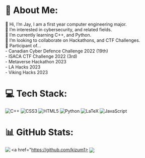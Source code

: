 # 💫 About Me:
👋 Hi, I’m Jay, I am a first year computer engineering major.<br>👀 I’m interested in cybersecurity, and related fields.<br>🌱 I’m currently learning C++, and Python.<br>💞️ I’m looking to collaborate on Hackathons, and CTF Challenges. <br>🔭 Participant of...<br> - Canadian Cyber Defence Challenge 2022 (19th)<br> - ISACA CTF Challenge 2022 (3rd)<br> - Metaverse Hackathon 2023<br> - LA Hacks 2023<br> - Viking Hacks 2023 
# 💻 Tech Stack:
![C++](https://img.shields.io/badge/c++-%2300599C.svg?style=for-the-badge&logo=c%2B%2B&logoColor=white) ![CSS3](https://img.shields.io/badge/css3-%231572B6.svg?style=for-the-badge&logo=css3&logoColor=white) ![HTML5](https://img.shields.io/badge/html5-%23E34F26.svg?style=for-the-badge&logo=html5&logoColor=white) ![Python](https://img.shields.io/badge/python-3670A0?style=for-the-badge&logo=python&logoColor=ffdd54) ![LaTeX](https://img.shields.io/badge/latex-%23008080.svg?style=for-the-badge&logo=latex&logoColor=white) ![JavaScript](https://img.shields.io/badge/javascript-%23323330.svg?style=for-the-badge&logo=javascript&logoColor=%23F7DF1E)
# 📊 GitHub Stats:
<a href="https://github.com/kizum1">
  <img align="left" src="https://github-readme-stats.vercel.app/api/top-langs/?username=kizum1&theme=tokyonight" />
  </a>

<a href="https://github.com/kizum1>
 <img align="center" src="https://github-readme-stats.vercel.app/api?username=kizum1&show_icons=true&theme=tokyonight&line_height=27"/>
